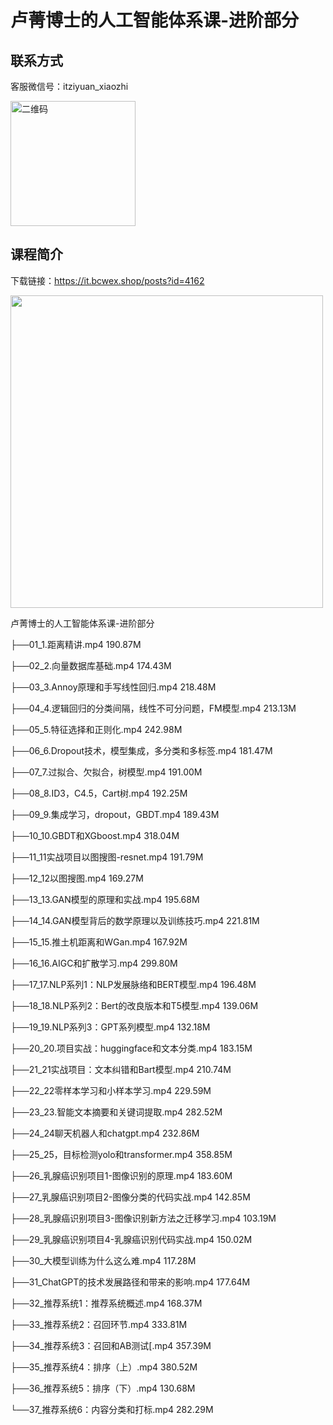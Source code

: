 # 卢菁博士的人工智能体系课-进阶部分

## 联系方式

客服微信号：itziyuan_xiaozhi

<img src="https://ziyuanyun.oss-cn-guangzhou.aliyuncs.com/common/20240614073449/666b82192834a.jpg" width="200" height="200" alt="二维码">

## 课程简介

下载链接：https://it.bcwex.shop/posts?id=4162

<img src="https://ziyuanyun.oss-cn-guangzhou.aliyuncs.com/yun/20240611073040/66678ca0a9036.jpg" width="500" alt="">

  卢菁博士的人工智能体系课-进阶部分



 ├──01_1.距离精讲.mp4 190.87M

 ├──02_2.向量数据库基础.mp4 174.43M

 ├──03_3.Annoy原理和手写线性回归.mp4 218.48M

 ├──04_4.逻辑回归的分类间隔，线性不可分问题，FM模型.mp4 213.13M

 ├──05_5.特征选择和正则化.mp4 242.98M

 ├──06_6.Dropout技术，模型集成，多分类和多标签.mp4 181.47M

 ├──07_7.过拟合、欠拟合，树模型.mp4 191.00M

 ├──08_8.ID3，C4.5，Cart树.mp4 192.25M

 ├──09_9.集成学习，dropout，GBDT.mp4 189.43M

 ├──10_10.GBDT和XGboost.mp4 318.04M

 ├──11_11实战项目以图搜图-resnet.mp4 191.79M

 ├──12_12以图搜图.mp4 169.27M

 ├──13_13.GAN模型的原理和实战.mp4 195.68M

 ├──14_14.GAN模型背后的数学原理以及训练技巧.mp4 221.81M

 ├──15_15.推土机距离和WGan.mp4 167.92M

 ├──16_16.AIGC和扩散学习.mp4 299.80M

 ├──17_17.NLP系列1：NLP发展脉络和BERT模型.mp4 196.48M

 ├──18_18.NLP系列2：Bert的改良版本和T5模型.mp4 139.06M

 ├──19_19.NLP系列3：GPT系列模型.mp4 132.18M

 ├──20_20.项目实战：huggingface和文本分类.mp4 183.15M

 ├──21_21实战项目：文本纠错和Bart模型.mp4 210.74M

 ├──22_22零样本学习和小样本学习.mp4 229.59M

 ├──23_23.智能文本摘要和关键词提取.mp4 282.52M

 ├──24_24聊天机器人和chatgpt.mp4 232.86M

 ├──25_25，目标检测yolo和transformer.mp4 358.85M

 ├──26_乳腺癌识别项目1-图像识别的原理.mp4 183.60M

 ├──27_乳腺癌识别项目2-图像分类的代码实战.mp4 142.85M

 ├──28_乳腺癌识别项目3-图像识别新方法之迁移学习.mp4 103.19M

 ├──29_乳腺癌识别项目4-乳腺癌识别代码实战.mp4 150.02M

 ├──30_大模型训练为什么这么难.mp4 117.28M

 ├──31_ChatGPT的技术发展路径和带来的影响.mp4 177.64M

 ├──32_推荐系统1：推荐系统概述.mp4 168.37M

 ├──33_推荐系统2：召回环节.mp4 333.81M

 ├──34_推荐系统3：召回和AB测试[.mp4 357.39M

 ├──35_推荐系统4：排序（上）.mp4 380.52M

 ├──36_推荐系统5：排序（下）.mp4 130.68M

 └──37_推荐系统6：内容分类和打标.mp4 282.29M

  